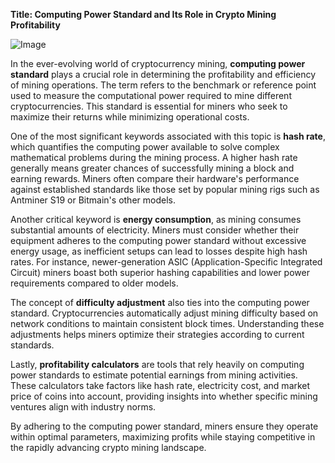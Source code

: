 **Title: Computing Power Standard and Its Role in Crypto Mining Profitability**

![Image](https://github.com/user-attachments/assets/31692037-0104-4703-abd1-696b6a7dd41b)

In the ever-evolving world of cryptocurrency mining, **computing power standard** plays a crucial role in determining the profitability and efficiency of mining operations. The term refers to the benchmark or reference point used to measure the computational power required to mine different cryptocurrencies. This standard is essential for miners who seek to maximize their returns while minimizing operational costs.

One of the most significant keywords associated with this topic is **hash rate**, which quantifies the computing power available to solve complex mathematical problems during the mining process. A higher hash rate generally means greater chances of successfully mining a block and earning rewards. Miners often compare their hardware's performance against established standards like those set by popular mining rigs such as Antminer S19 or Bitmain's other models.

Another critical keyword is **energy consumption**, as mining consumes substantial amounts of electricity. Miners must consider whether their equipment adheres to the computing power standard without excessive energy usage, as inefficient setups can lead to losses despite high hash rates. For instance, newer-generation ASIC (Application-Specific Integrated Circuit) miners boast both superior hashing capabilities and lower power requirements compared to older models.

The concept of **difficulty adjustment** also ties into the computing power standard. Cryptocurrencies automatically adjust mining difficulty based on network conditions to maintain consistent block times. Understanding these adjustments helps miners optimize their strategies according to current standards.

Lastly, **profitability calculators** are tools that rely heavily on computing power standards to estimate potential earnings from mining activities. These calculators take factors like hash rate, electricity cost, and market price of coins into account, providing insights into whether specific mining ventures align with industry norms.

By adhering to the computing power standard, miners ensure they operate within optimal parameters, maximizing profits while staying competitive in the rapidly advancing crypto mining landscape.